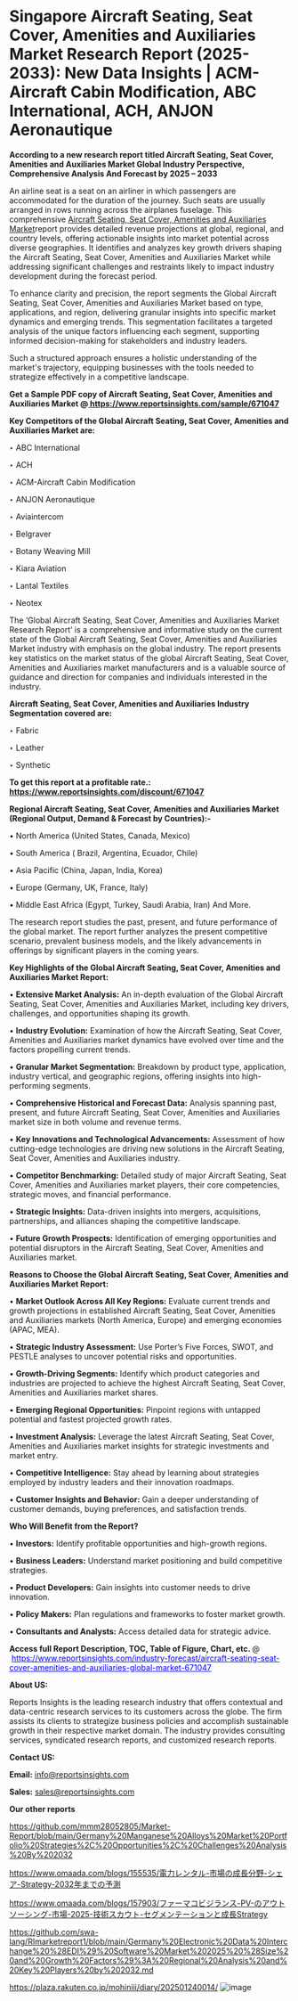 # Singapore Aircraft Seating, Seat Cover, Amenities and Auxiliaries Market Research Report (2025-2033): New Data Insights | ACM-Aircraft Cabin Modification, ABC International, ACH, ANJON Aeronautique

<strong>According to a new research report titled Aircraft Seating, Seat Cover, Amenities and Auxiliaries Market Global Industry Perspective, Comprehensive Analysis And Forecast by 2025 – 2033</strong>

An airline seat is a seat on an airliner in which passengers are accommodated for the duration of the journey. Such seats are usually arranged in rows running across the airplanes fuselage. This comprehensive <a href=https://www.reportsinsights.com/sample/671047>Aircraft Seating, Seat Cover, Amenities and Auxiliaries Market</a>report provides detailed revenue projections at global, regional, and country levels, offering actionable insights into market potential across diverse geographies. It identifies and analyzes key growth drivers shaping the Aircraft Seating, Seat Cover, Amenities and Auxiliaries Market while addressing significant challenges and restraints likely to impact industry development during the forecast period.

To enhance clarity and precision, the report segments the Global Aircraft Seating, Seat Cover, Amenities and Auxiliaries Market based on type, applications, and region, delivering granular insights into specific market dynamics and emerging trends. This segmentation facilitates a targeted analysis of the unique factors influencing each segment, supporting informed decision-making for stakeholders and industry leaders.

Such a structured approach ensures a holistic understanding of the market's trajectory, equipping businesses with the tools needed to strategize effectively in a competitive landscape.

<strong>Get a Sample PDF copy of Aircraft Seating, Seat Cover, Amenities and Auxiliaries Market </strong><strong>@<a href=https://www.reportsinsights.com/sample/671047 style=color:#0000ff;> https://www.reportsinsights.com/sample/671047</a></strong></font>

<strong>Key Competitors of the Global Aircraft Seating, Seat Cover, Amenities and Auxiliaries Market are:</strong>

‣ ABC International

‣ ACH

‣ ACM-Aircraft Cabin Modification

‣ ANJON Aeronautique

‣ Aviaintercom

‣ Belgraver

‣ Botany Weaving Mill

‣ Kiara Aviation

‣ Lantal Textiles

‣ Neotex

The ‘Global Aircraft Seating, Seat Cover, Amenities and Auxiliaries Market Research Report’ is a comprehensive and informative study on the current state of the Global Aircraft Seating, Seat Cover, Amenities and Auxiliaries Market industry with emphasis on the global industry. The report presents key statistics on the market status of the global Aircraft Seating, Seat Cover, Amenities and Auxiliaries market manufacturers and is a valuable source of guidance and direction for companies and individuals interested in the industry.

<strong>Aircraft Seating, Seat Cover, Amenities and Auxiliaries Industry Segmentation covered are:</strong>

‣ Fabric

‣ Leather

‣ Synthetic

<strong>To get this report at a profitable rate.: <a href=https://www.reportsinsights.com/discount/671047 style=color:#0000ff;>https://www.reportsinsights.com/discount/671047</a></strong></font>

<strong>Regional Aircraft Seating, Seat Cover, Amenities and Auxiliaries Market (Regional Output, Demand &amp; Forecast by Countries):-</strong>

• North America (United States, Canada, Mexico)

• South America ( Brazil, Argentina, Ecuador, Chile)

• Asia Pacific (China, Japan, India, Korea)

• Europe (Germany, UK, France, Italy)

• Middle East Africa (Egypt, Turkey, Saudi Arabia, Iran) And More.

The research report studies the past, present, and future performance of the global market. The report further analyzes the present competitive scenario, prevalent business models, and the likely advancements in offerings by significant players in the coming years.

<strong>Key Highlights of the Global Aircraft Seating, Seat Cover, Amenities and Auxiliaries Market Report:</strong>

• <strong>Extensive Market Analysis:</strong> An in-depth evaluation of the Global Aircraft Seating, Seat Cover, Amenities and Auxiliaries Market, including key drivers, challenges, and opportunities shaping its growth.

• <strong>Industry Evolution:</strong> Examination of how the Aircraft Seating, Seat Cover, Amenities and Auxiliaries market dynamics have evolved over time and the factors propelling current trends.

• <strong>Granular Market Segmentation:</strong> Breakdown by product type, application, industry vertical, and geographic regions, offering insights into high-performing segments.

• <strong>Comprehensive Historical and Forecast Data:</strong> Analysis spanning past, present, and future Aircraft Seating, Seat Cover, Amenities and Auxiliaries market size in both volume and revenue terms.

• <strong>Key Innovations and Technological Advancements:</strong> Assessment of how cutting-edge technologies are driving new solutions in the Aircraft Seating, Seat Cover, Amenities and Auxiliaries industry.

• <strong>Competitor Benchmarking:</strong> Detailed study of major Aircraft Seating, Seat Cover, Amenities and Auxiliaries market players, their core competencies, strategic moves, and financial performance.

• <strong>Strategic Insights:</strong> Data-driven insights into mergers, acquisitions, partnerships, and alliances shaping the competitive landscape.

• <strong>Future Growth Prospects:</strong> Identification of emerging opportunities and potential disruptors in the Aircraft Seating, Seat Cover, Amenities and Auxiliaries market.

<strong>Reasons to Choose the Global Aircraft Seating, Seat Cover, Amenities and Auxiliaries Market Report:</strong>

• <strong>Market Outlook Across All Key Regions:</strong> Evaluate current trends and growth projections in established Aircraft Seating, Seat Cover, Amenities and Auxiliaries markets (North America, Europe) and emerging economies (APAC, MEA).

• <strong>Strategic Industry Assessment:</strong> Use Porter’s Five Forces, SWOT, and PESTLE analyses to uncover potential risks and opportunities.

• <strong>Growth-Driving Segments:</strong> Identify which product categories and industries are projected to achieve the highest Aircraft Seating, Seat Cover, Amenities and Auxiliaries market shares.

• <strong>Emerging Regional Opportunities:</strong> Pinpoint regions with untapped potential and fastest projected growth rates.

• <strong>Investment Analysis:</strong> Leverage the latest Aircraft Seating, Seat Cover, Amenities and Auxiliaries market insights for strategic investments and market entry.

• <strong>Competitive Intelligence:</strong> Stay ahead by learning about strategies employed by industry leaders and their innovation roadmaps.

• <strong>Customer Insights and Behavior:</strong> Gain a deeper understanding of customer demands, buying preferences, and satisfaction trends.

<strong>Who Will Benefit from the Report?</strong>

• <strong>Investors:</strong> Identify profitable opportunities and high-growth regions.

• <strong>Business Leaders:</strong> Understand market positioning and build competitive strategies.

• <strong>Product Developers:</strong> Gain insights into customer needs to drive innovation.

• <strong>Policy Makers:</strong> Plan regulations and frameworks to foster market growth.

• <strong>Consultants and Analysts:</strong> Access detailed data for strategic advice.
</ul>
<strong>Access full Report Description, TOC, Table of Figure, Chart, etc. </strong>@  <a href=https://www.reportsinsights.com/industry-forecast/aircraft-seating-seat-cover-amenities-and-auxiliaries-global-market-671047 style=color:#0000ff;>https://www.reportsinsights.com/industry-forecast/aircraft-seating-seat-cover-amenities-and-auxiliaries-global-market-671047</a></font>

<strong><strong>About US</strong>:</strong>

Reports Insights is the leading research industry that offers contextual and data-centric research services to its customers across the globe. The firm assists its clients to strategize business policies and accomplish sustainable growth in their respective market domain. The industry provides consulting services, syndicated research reports, and customized research reports.

<strong>Contact US:</strong>

<p class=""""><b>Email:</b> <a href=mailto:info@reportsinsights.com>info@reportsinsights.com</a></p>
<p class=""""><b>Sales:</b> <a href=mailto:sales@reportsinsights.com>sales@reportsinsights.com</a></p>

<strong>Our other reports</strong>

<a href=https://github.com/mmm28052805/Market-Report/blob/main/Germany%20Manganese%20Alloys%20Market%20Portfolio%20Strategies%2C%20Opportunities%2C%20Challenges%20Analysis%20By%202032>https://github.com/mmm28052805/Market-Report/blob/main/Germany%20Manganese%20Alloys%20Market%20Portfolio%20Strategies%2C%20Opportunities%2C%20Challenges%20Analysis%20By%202032</a>

<a href=https://www.omaada.com/blogs/155535/電力レンタル-市場の成長分野-シェア-Strategy-2032年までの予測>https://www.omaada.com/blogs/155535/電力レンタル-市場の成長分野-シェア-Strategy-2032年までの予測</a>

<a href=https://www.omaada.com/blogs/157903/ファーマコビジランス-PV-のアウトソーシング-市場-2025-技術スカウト-セグメンテーションと成長Strategy>https://www.omaada.com/blogs/157903/ファーマコビジランス-PV-のアウトソーシング-市場-2025-技術スカウト-セグメンテーションと成長Strategy</a>

<a href=https://github.com/swa-lang/RImarketreport1/blob/main/Germany%20Electronic%20Data%20Interchange%20%28EDI%29%20Software%20Market%202025%20%28Size%20and%20Growth%20Factors%29%3A%20Regional%20Analysis%20and%20Key%20Players%20by%202032.md>https://github.com/swa-lang/RImarketreport1/blob/main/Germany%20Electronic%20Data%20Interchange%20%28EDI%29%20Software%20Market%202025%20%28Size%20and%20Growth%20Factors%29%3A%20Regional%20Analysis%20and%20Key%20Players%20by%202032.md</a>

<a href=https://plaza.rakuten.co.jp/mohiniii/diary/202501240014/>https://plaza.rakuten.co.jp/mohiniii/diary/202501240014/</a>
![image](https://github.com/user-attachments/assets/ca38e3bc-648c-41b4-8cac-04790d7cda07)
